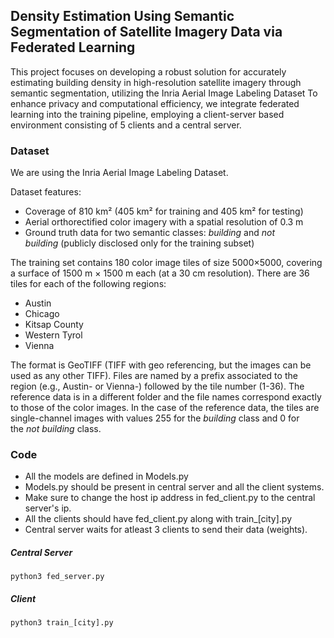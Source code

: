 ## Density Estimation Using Semantic Segmentation of Satellite Imagery Data via Federated Learning

This project focuses on developing a robust solution for accurately estimating building density in high-resolution satellite imagery through semantic segmentation, utilizing the Inria Aerial Image Labeling Dataset
To enhance privacy and computational efficiency, we integrate federated learning into the training pipeline, employing a client-server based environment consisting of 5 clients and a central server.
### Dataset
We are using the Inria Aerial Image Labeling Dataset. 

Dataset features:

- Coverage of 810 km² (405 km² for training and 405 km² for testing)
- Aerial orthorectified color imagery with a spatial resolution of 0.3 m
- Ground truth data for two semantic classes: *building* and *not building* (publicly disclosed only for the training subset)

The training set contains 180 color image tiles of size 5000×5000, covering a surface of 1500 m × 1500 m each (at a 30 cm resolution). There are 36 tiles for each of the following regions:

- Austin
- Chicago
- Kitsap County
- Western Tyrol
- Vienna

The format is GeoTIFF (TIFF with geo referencing, but the images can be used as any other TIFF). Files are named by a prefix associated to the region (e.g., Austin- or Vienna-) followed by the tile number (1-36). The reference data is in a different folder and the file names correspond exactly to those of the color images. In the case of the reference data, the tiles are single-channel images with values 255 for the *building* class and 0 for the *not building* class.
### Code
- All the models are defined in Models.py
- Models.py should be present in central server and all the client systems.
- Make sure to change the host ip address in fed_client.py to the central server's ip.
- All the clients should have fed_client.py along with train_[city].py
- Central server waits for atleast 3 clients to send their data (weights).

##### Central Server
```python3 fed_server.py```
##### Client
```python3 train_[city].py```
